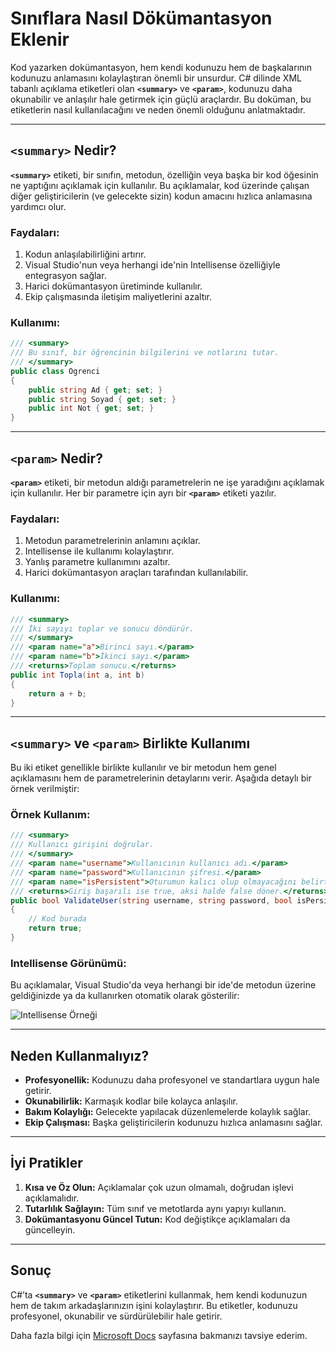 # Sınıflara Nasıl Dökümantasyon Eklenir

Kod yazarken dokümantasyon, hem kendi kodunuzu hem de başkalarının kodunuzu anlamasını kolaylaştıran önemli bir unsurdur. C# dilinde XML tabanlı açıklama etiketleri olan **`<summary>`** ve **`<param>`**, kodunuzu daha okunabilir ve anlaşılır hale getirmek için güçlü araçlardır. Bu doküman, bu etiketlerin nasıl kullanılacağını ve neden önemli olduğunu anlatmaktadır.

---

## `<summary>` Nedir?

**`<summary>`** etiketi, bir sınıfın, metodun, özelliğin veya başka bir kod öğesinin ne yaptığını açıklamak için kullanılır.
Bu açıklamalar, kod üzerinde çalışan diğer geliştiricilerin (ve gelecekte sizin) kodun amacını hızlıca anlamasına yardımcı olur.

### **Faydaları:**
1. Kodun anlaşılabilirliğini artırır.
2. Visual Studio'nun veya herhangi ide'nin Intellisense özelliğiyle entegrasyon sağlar.
3. Harici dokümantasyon üretiminde kullanılır.
4. Ekip çalışmasında iletişim maliyetlerini azaltır.

### **Kullanımı:**
```csharp
/// <summary>
/// Bu sınıf, bir öğrencinin bilgilerini ve notlarını tutar.
/// </summary>
public class Ogrenci
{
    public string Ad { get; set; }
    public string Soyad { get; set; }
    public int Not { get; set; }
}
```

---

## `<param>` Nedir?

**`<param>`** etiketi, bir metodun aldığı parametrelerin ne işe yaradığını açıklamak için kullanılır. Her bir parametre için ayrı bir **`<param>`** etiketi yazılır.

### **Faydaları:**
1. Metodun parametrelerinin anlamını açıklar.
2. Intellisense ile kullanımı kolaylaştırır.
3. Yanlış parametre kullanımını azaltır.
4. Harici dokümantasyon araçları tarafından kullanılabilir.

### **Kullanımı:**
```csharp
/// <summary>
/// İki sayıyı toplar ve sonucu döndürür.
/// </summary>
/// <param name="a">Birinci sayı.</param>
/// <param name="b">İkinci sayı.</param>
/// <returns>Toplam sonucu.</returns>
public int Topla(int a, int b)
{
    return a + b;
}
```

---

## `<summary>` ve `<param>` Birlikte Kullanımı

Bu iki etiket genellikle birlikte kullanılır ve bir metodun hem genel açıklamasını hem de parametrelerinin detaylarını verir. Aşağıda detaylı bir örnek verilmiştir:

### **Örnek Kullanım:**
```csharp
/// <summary>
/// Kullanıcı girişini doğrular.
/// </summary>
/// <param name="username">Kullanıcının kullanıcı adı.</param>
/// <param name="password">Kullanıcının şifresi.</param>
/// <param name="isPersistent">Oturumun kalıcı olup olmayacağını belirtir.</param>
/// <returns>Giriş başarılı ise true, aksi halde false döner.</returns>
public bool ValidateUser(string username, string password, bool isPersistent)
{
    // Kod burada
    return true;
}
```

### **Intellisense Görünümü:**
Bu açıklamalar, Visual Studio'da veya herhangi bir ide'de metodun üzerine geldiğinizde ya da kullanırken otomatik olarak gösterilir:

![Intellisense Örneği](https://learn.microsoft.com/en-us/visualstudio/ide/media/vs-2022/using-intellisense/intellisense-list-members.png?view=vs-2017&viewFallbackFrom=vs-2022)

---

## Neden Kullanmalıyız?
- **Profesyonellik:** Kodunuzu daha profesyonel ve standartlara uygun hale getirir.
- **Okunabilirlik:** Karmaşık kodlar bile kolayca anlaşılır.
- **Bakım Kolaylığı:** Gelecekte yapılacak düzenlemelerde kolaylık sağlar.
- **Ekip Çalışması:** Başka geliştiricilerin kodunuzu hızlıca anlamasını sağlar.

---

## İyi Pratikler
1. **Kısa ve Öz Olun:** Açıklamalar çok uzun olmamalı, doğrudan işlevi açıklamalıdır.
2. **Tutarlılık Sağlayın:** Tüm sınıf ve metotlarda aynı yapıyı kullanın.
3. **Dokümantasyonu Güncel Tutun:** Kod değiştikçe açıklamaları da güncelleyin.

---

## Sonuç
C#’ta **`<summary>`** ve **`<param>`** etiketlerini kullanmak, hem kendi kodunuzun hem de takım arkadaşlarınızın işini kolaylaştırır. Bu etiketler, kodunuzu profesyonel, okunabilir ve sürdürülebilir hale getirir.

Daha fazla bilgi için [Microsoft Docs](https://learn.microsoft.com/en-us/dotnet/csharp/programming-guide/xmldoc/) sayfasına bakmanızı tavsiye ederim.
